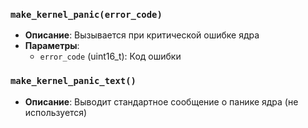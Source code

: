 ### `make_kernel_panic(error_code)`
- **Описание**: Вызывается при критической ошибке ядра
- **Параметры**:
  - `error_code` (uint16_t): Код ошибки

### `make_kernel_panic_text()`
- **Описание**: Выводит стандартное сообщение о панике ядра (не используется)
